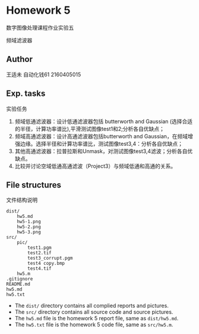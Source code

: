 # Homework 5
数字图像处理课程作业实验五

频域滤波器

## Author
王适未 自动化钱61 2160405015

## Exp. tasks
实验任务

1. 频域低通滤波器：设计低通滤波器包括 butterworth and Gaussian (选择合适的半径，计算功率谱比),平滑测试图像test1和2;分析各自优缺点；
2. 频域高通滤波器：设计高通滤波器包括butterworth and Gaussian，在频域增强边缘。选择半径和计算功率谱比，测试图像test3,4：分析各自优缺点；
3. 其他高通滤波器：拉普拉斯和Unmask，对测试图像test3,4滤波；分析各自优缺点。
4. 比较并讨论空域低通高通滤波（Project3）与频域低通和高通的关系。 

## File structures
文件结构说明

```
dist/
    hw5.md
    hw5-1.png
    hw5-2.png
    hw5-3.png
src/
    pic/
        test1.pgm
        test2.tif
        test3_corrupt.pgm
        test4 copy.bmp
        test4.tif
    hw5.m
.gitignore
README.md
hw5.md
hw5.txt
```

- The `dist/` directory contains all complied reports and pictures.
- The `src/` directory contains all source code and source pictures.
- The `hw5.md` file is the homework 5 report file, same as `dist/hw5.md`.
- The `hw5.txt` file is the homework 5 code file, same as `src/hw5.m`.
